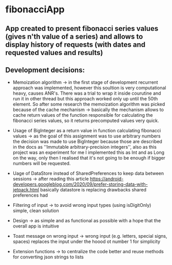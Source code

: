 # fibonacciApp
## App created to present fibonacci series values (gives n'th value of a series) and allows to display history of requests (with dates and requested values and results)

## Development decisions:
- Memoization algorithm -> in the first stage of development recurrent approach was implemented, however this soultion is very computational heavy, causes ANR's. 
There was a trial to wrap it inside courutine and run it in other thread but this approach worked only up until the 50th element. So after some research the memoization 
algorithm was picked because of the cache mechanism -> basically the mechanism allows to cache return values of the function responsible for calculating the fibonacci series
values, so it returns precomputed values very quick.

- Usage of BigInteger as a return value in function calculating fibonacci values -> as the goal of this assignment was to use arbitrary numbers the decision was made to use BigInteger because those are described in the docs as
''Immutable arbitrary-precision integers'', also as this project was an experiment for me I implemented this as Int and as Long on the way, only then I realised that it's not going to be enough if bigger numbers will be requested.

- Uage of DataStore instead of SharedPreferences to keep data between sessions -> after reading this article https://android-developers.googleblog.com/2020/09/prefer-storing-data-with-jetpack.html
basically datastore is replacing drawbacks shared preferences had

- Filtering of input -> to avoid wrong input types (using isDigitOnly) simple, clean solution

- Design -> as simple and as functional as possible with a hope that the overall app is intuitive

- Toast message on wrong input -> wrong input (e.g. letters, special signs, spaces) replaces the input under the hoood ot number 1 for simplicity

- Extension functions -> to centralize the code better and reuse methods for converting json strings to lists

